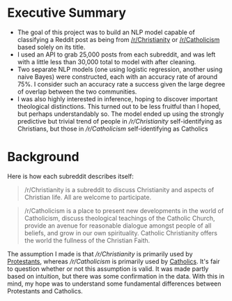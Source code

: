 # Executive Summary

- The goal of this project was to build an NLP model capable of classifying a Reddit post as being from [/r/Christianity](https://www.reddit.com/r/Christianity/) or [/r/Catholicism](https://www.reddit.com/r/Catholicism/) based solely on its title.
- I used an API to grab 25,000 posts from each subreddit, and was left with a little less than 30,000 total to model with after cleaning.
- Two separate NLP models (one using logistic regression, another using naive Bayes) were constructed, each with an accuracy rate of around 75%. I consider such an accuracy rate a success given the large degree of overlap between the two communities.
- I was also highly interested in inference, hoping to discover important theological distinctions. This turned out to be less fruitful than I hoped, but perhaps understandably so. The model ended up using the strongly predictive but trivial trend of people in */r/Christianity* self-identifying as Christians, but those in */r/Catholicism* self-identifying as Catholics

# Background

Here is how each subreddit describes itself:

> /r/Christianity is a subreddit to discuss Christianity and aspects of Christian life. All are welcome to participate.

> /r/Catholicism is a place to present new developments in the world of Catholicism, discuss theological teachings of the Catholic Church, provide an avenue for reasonable dialogue amongst people of all beliefs, and grow in our own spirituality. Catholic Christianity offers the world the fullness of the Christian Faith.

The assumption I made is that */r/Christianity* is primarily used by [Protestants](https://en.wikipedia.org/wiki/Protestantism), whereas */r/Catholicism* is primarily used by [Catholics](https://en.wikipedia.org/wiki/Catholic_Church). It's fair to question whether or not this assumption is valid. It was made partly based on intuition, but there was some confirmation in the data. With this in mind, my hope was to understand some fundamental differences between Protestants and Catholics.